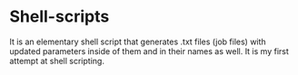 # Shell-scripts
It is an elementary shell script that generates .txt files (job files) with updated parameters inside of them and in their names as well. It is my first attempt at shell scripting.
